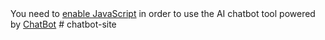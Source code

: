 <!DOCTYPE html>
<html lang="en">
<head>
  <meta charset="UTF-8">
  <title>ChatBot Pop-Up</title>
  <meta name="viewport" content="width=device-width, initial-scale=1.0">
</head>
<body>
  <!-- Start of ChatBot (www.chatbot.com) code -->
  <script>
    window.__ow = window.__ow || {};
    window.__ow.organizationId = "f5d486b2-5069-4e62-b4d6-d3648daff7b0";
    window.__ow.template_id = "2a308943-f6f4-41ea-b618-dd2b85a71921";
    window.__ow.integration_name = "manual_settings";
    window.__ow.product_name = "chatbot";   
    (function(n,t,c){
      function i(n){return e._h?e._h.apply(null,n):e._q.push(n)}
      var e={_q:[],_h:null,_v:"2.0",
        on:function(){i(["on",c.call(arguments)])},
        once:function(){i(["once",c.call(arguments)])},
        off:function(){i(["off",c.call(arguments)])},
        get:function(){if(!e._h)throw new Error("[OpenWidget] You can't use getters before load.");return i(["get",c.call(arguments)])},
        call:function(){i(["call",c.call(arguments)])},
        init:function(){
          var n=t.createElement("script");
          n.async=!0;
          n.type="text/javascript";
          n.src="https://cdn.openwidget.com/openwidget.js";
          t.head.appendChild(n)
        }};
      !n.__ow.asyncInit&&e.init();
      n.OpenWidget=n.OpenWidget||e
    }(window,document,[].slice))
  </script>
  <noscript>
    You need to <a href="https://www.chatbot.com/help/chat-widget/enable-javascript-in-your-browser/" rel="noopener nofollow">enable JavaScript</a> in order to use the AI chatbot tool powered by <a href="https://www.chatbot.com/" rel="noopener nofollow" target="_blank">ChatBot</a>
  </noscript>
  <!-- End of ChatBot code -->
</body>
</html>
# chatbot-site
